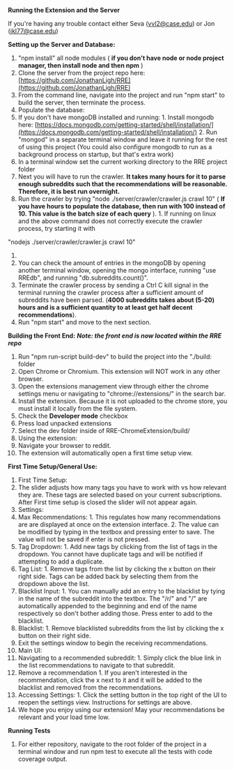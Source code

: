 **Running the Extension and the Server**

If you&#39;re having any trouble contact either Seva (vvl2@case.edu) or Jon (jkl77@case.edu)

**Setting up the Server and Database:**

1. &quot;npm install&quot; all node modules ( **if you don&#39;t have node or node project manager, then install node and then npm** )
2. Clone the server from the project repo here: [https://github.com/JonathanLigh/RRE](https://github.com/JonathanLigh/RRE)
3. From the command line, navigate into the project and run &quot;npm start&quot; to build the server, then terminate the process.
4. Populate the database:
  1. If you don&#39;t have mongoDB installed and running:
    1. Install mongodb here: [https://docs.mongodb.com/getting-started/shell/installation/](https://docs.mongodb.com/getting-started/shell/installation/)
    2. Run &quot;mongod&quot; in a separate terminal window and leave it running for the rest of using this project (You could also configure mongodb to run as a background process on startup, but that&#39;s extra work)
  2. In a terminal window set the current working directory to the RRE project folder
  3. Next you will have to run the crawler. **It takes many hours for it to parse enough subreddits such that the recommendations will be reasonable. Therefore, it is best run overnight.**
  4. Run the crawler by trying &quot;node ./server/crawler/crawler.js crawl 10&quot; ( **If you have hours to populate the database, then run with 100 instead of 10. This value is the batch size of each query** ).
    1. If running on linux and the above command does not correctly execute the crawler process, try starting it with

&quot;nodejs ./server/crawler/crawler.js crawl 10&quot;

1.
  1. You can check the amount of entries in the mongoDB by opening another terminal window, opening the mongo interface, running &quot;use RREdb&quot;, and running &quot;db.subreddits.count()&quot;.
  2. Terminate the crawler process by sending a Ctrl C kill signal in the terminal running the crawler process after a sufficient amount of subreddits have been parsed. (**4000 subreddits takes about (5-20) hours and is a sufficient quantity to at least get half decent recommendations**).
2. Run &quot;npm start&quot; and move to the next section.

**Building the Front End:**
***Note: the front end is now located within the RRE repo***
1. Run &quot;npm run-script build-dev&quot; to build the project into the &quot;./build: folder
2. Open Chrome or Chromium. This extension will NOT work in any other browser.
3. Open the extensions management view through either the chrome settings menu or navigating to &quot;chrome://extensions/&quot; in the search bar.
4. Install the extension. Because it is not uploaded to the chrome store, you must install it locally from the file system.
  1. Check the **Developer mode** checkbox
  2. Press load unpacked extensions
  3. Select the dev folder inside of RRE-ChromeExtension/build/
5. Using the extension:
  1. Navigate your browser to reddit.
  2. The extension will automatically open a first time setup view.

**First Time Setup/General Use:**

1. First Time Setup:
  1. The slider adjusts how many tags you have to work with vs how relevant they are. These tags are selected based on your current subscriptions. After First time setup is closed the slider will not appear again.
2. Settings:
  1. Max Recommendations:
    1. This regulates how many recommendations are are displayed at once on the extension interface.
    2. The value can be modified by typing in the textbox and pressing enter to save. The value will not be saved if enter is not pressed.
  2. Tag Dropdown:
    1. Add new tags by clicking from the list of tags in the dropdown. You cannot have duplicate tags and will be notified if attempting to add a duplicate.
  3. Tag List:
    1. Remove tags from the list by clicking the x button on their right side. Tags can be added back by selecting them from the dropdown above the list.
  4. Blacklist Input:
    1. You can manually add an entry to the blacklist by tying in the name of the subreddit into the textbox. The &quot;/r/&quot; and &quot;/&quot; are automatically appended to the beginning and end of the name respectively so don&#39;t bother adding those. Press enter to add to the blacklist.
  5. Blacklist:
    1. Remove blacklisted subreddits from the list by clicking the x button on their right side.
3. Exit the settings window to begin the receiving recommendations.
4. Main UI:
  1. Navigating to a recommended subreddit:
    1. Simply click the blue link in the list recommendations to navigate to that subreddit.
  2. Remove a recommendation
    1. If you aren&#39;t interested in the recommendation, click the x next to it and it will be added to the blacklist and removed from the recommendations.
  3. Accessing Settings:
    1. Click the setting button in the top right of the UI to reopen the settings view. Instructions for settings are above.
5. We hope you enjoy using our extension! May your recommendations be relevant and your load time low.

**Running Tests**

1. For either repository, navigate to the root folder of the project in a terminal window and run npm test to execute all the tests with code coverage output.
